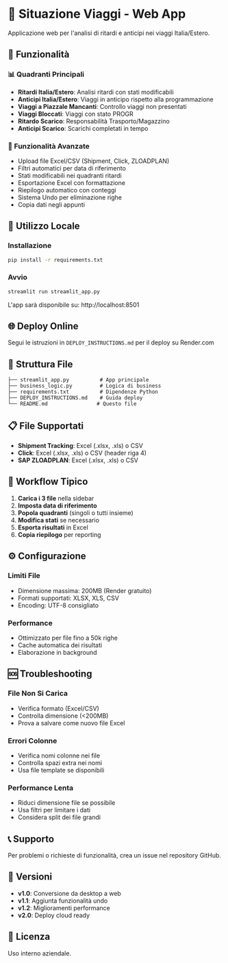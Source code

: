 # 🚛 Situazione Viaggi - Web App

Applicazione web per l'analisi di ritardi e anticipi nei viaggi Italia/Estero.

## 🌟 Funzionalità

### 📊 Quadranti Principali
- **Ritardi Italia/Estero**: Analisi ritardi con stati modificabili
- **Anticipi Italia/Estero**: Viaggi in anticipo rispetto alla programmazione
- **Viaggi a Piazzale Mancanti**: Controllo viaggi non presentati
- **Viaggi Bloccati**: Viaggi con stato PROGR
- **Ritardo Scarico**: Responsabilità Trasporto/Magazzino
- **Anticipi Scarico**: Scarichi completati in tempo

### 🔧 Funzionalità Avanzate
- Upload file Excel/CSV (Shipment, Click, ZLOADPLAN)
- Filtri automatici per data di riferimento
- Stati modificabili nei quadranti ritardi
- Esportazione Excel con formattazione
- Riepilogo automatico con conteggi
- Sistema Undo per eliminazione righe
- Copia dati negli appunti

## 🚀 Utilizzo Locale

### Installazione
```bash
pip install -r requirements.txt
```

### Avvio
```bash
streamlit run streamlit_app.py
```

L'app sarà disponibile su: http://localhost:8501

## 🌐 Deploy Online

Segui le istruzioni in `DEPLOY_INSTRUCTIONS.md` per il deploy su Render.com

## 📁 Struttura File

```
├── streamlit_app.py          # App principale
├── business_logic.py         # Logica di business
├── requirements.txt          # Dipendenze Python
├── DEPLOY_INSTRUCTIONS.md    # Guida deploy
└── README.md                # Questo file
```

## 📋 File Supportati

- **Shipment Tracking**: Excel (.xlsx, .xls) o CSV
- **Click**: Excel (.xlsx, .xls) o CSV (header riga 4)
- **SAP ZLOADPLAN**: Excel (.xlsx, .xls) o CSV

## 🔄 Workflow Tipico

1. **Carica i 3 file** nella sidebar
2. **Imposta data di riferimento**
3. **Popola quadranti** (singoli o tutti insieme)
4. **Modifica stati** se necessario
5. **Esporta risultati** in Excel
6. **Copia riepilogo** per reporting

## ⚙️ Configurazione

### Limiti File
- Dimensione massima: 200MB (Render gratuito)
- Formati supportati: XLSX, XLS, CSV
- Encoding: UTF-8 consigliato

### Performance
- Ottimizzato per file fino a 50k righe
- Cache automatica dei risultati
- Elaborazione in background

## 🆘 Troubleshooting

### File Non Si Carica
- Verifica formato (Excel/CSV)
- Controlla dimensione (<200MB)
- Prova a salvare come nuovo file Excel

### Errori Colonne
- Verifica nomi colonne nei file
- Controlla spazi extra nei nomi
- Usa file template se disponibili

### Performance Lenta
- Riduci dimensione file se possibile
- Usa filtri per limitare i dati
- Considera split dei file grandi

## 📞 Supporto

Per problemi o richieste di funzionalità, crea un issue nel repository GitHub.

## 🔄 Versioni

- **v1.0**: Conversione da desktop a web
- **v1.1**: Aggiunta funzionalità undo
- **v1.2**: Miglioramenti performance
- **v2.0**: Deploy cloud ready

## 📄 Licenza

Uso interno aziendale.